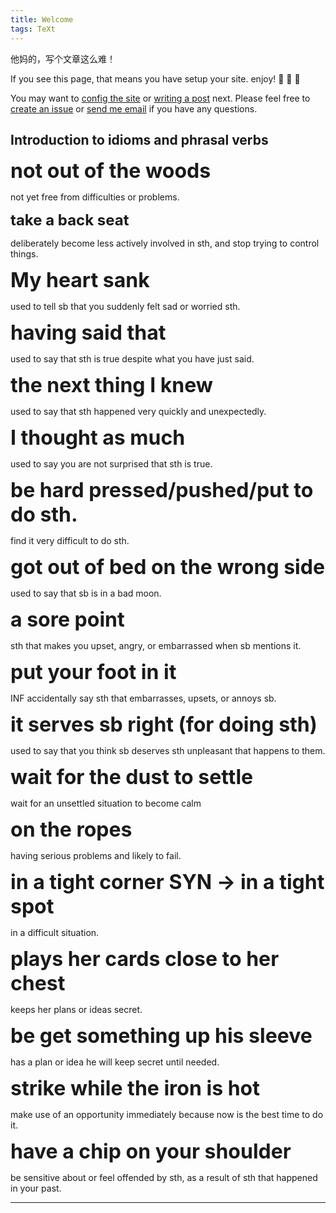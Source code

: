 ```yaml
---
title: Welcome
tags: TeXt
---
```


他妈的，写个文章这么难！

If you see this page, that means you have setup your site. enjoy! :ghost: :ghost: :ghost:

You may want to [config the site](https://kitian616.github.io/jekyll-TeXt-theme/docs/en/configuration) or [writing a post](https://kitian616.github.io/jekyll-TeXt-theme/docs/en/writing-posts) next. Please feel free to [create an issue](https://github.com/kitian616/jekyll-TeXt-theme/issues) or [send me email](mailto:kitian616@outlook.com) if you have any questions.

## Introduction to idioms and phrasal verbs

**<font size=6> not out of the woods</font>**  

not yet free from difficulties or problems.

**<font size=5> take a back seat</font>** 

deliberately become less actively involved in sth, and stop trying to control things.

**<font size=6>My heart sank</font>** 

used to tell sb that you suddenly felt sad or worried sth.

**<font size=6>having said that</font>**  

used to say that sth is true despite what you have just said. 

**<font size=6>the next thing I knew</font>**  

used to say that sth happened very quickly and unexpectedly. 

**<font size=6>I thought as much</font>**  

used to say you are not surprised that sth is true.

**<font size=6>be hard pressed/pushed/put to do sth.</font>** 

find it very difficult to do sth.

**<font size=6>got out of bed on the wrong side</font>** 

used to say that sb is in a bad moon.

**<font size=6>a sore point</font>** 

sth that makes you upset, angry, or embarrassed when sb mentions it.

**<font size=6>put your foot in it</font>**  

INF accidentally say sth that embarrasses, upsets, or annoys sb. 

**<font size=6>it serves sb right (for doing sth)</font>**  

used to say that you think sb deserves sth unpleasant that happens to them.

**<font size=6>wait for the dust to settle</font>** 

wait for an unsettled situation to become calm

**<font size=6>on the ropes</font>** 

having serious problems and likely to fail.

**<font size=6>in a tight corner  SYN → in a tight spot**</font> 

in a difficult situation.

**<font size=6>plays her cards close to her chest</font>** 

keeps her plans or ideas secret. 

**<font size=6>be get something up his sleeve</font>** 

has a plan or idea he will keep secret until needed.

**<font size=6>strike while the iron is hot</font>**  

make use of an opportunity immediately because now is the best time to do it.

**<font size=6>have a chip on your shoulder</font>** 

be sensitive about or feel offended by sth, as a result of sth that happened in your past.





---


